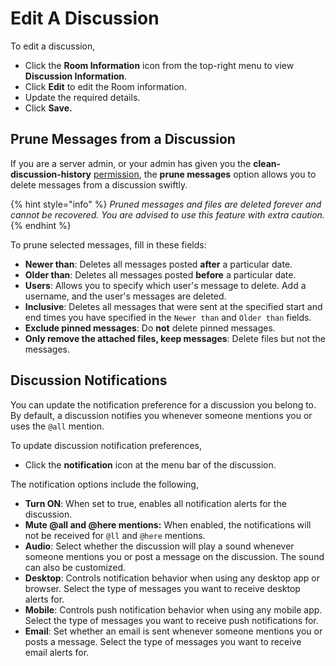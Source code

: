 # Edit A Discussion

To edit a discussion,&#x20;

* Click the **Room Information** icon from the top-right menu to view **Discussion Information**.&#x20;
* Click **Edit** to edit the Room information.&#x20;
* Update the required details.
* Click **Save.**

## Prune Messages from a Discussion

If you are a server admin, or your admin has given you the **clean-discussion-history** [permission](../../../workspace-administration/permissions/), the **prune messages** option allows you to delete messages from a discussion swiftly.

{% hint style="info" %}
_Pruned messages and files are deleted forever and cannot be recovered. You are advised to use this feature with extra caution._
{% endhint %}

To prune selected messages, fill in these fields:

* **Newer than**: Deletes all messages posted **after** a particular date.
* **Older than**: Deletes all messages posted **before** a particular date.
* **Users**:  Allows you to specify which user's message to delete. Add a username, and the user's messages are deleted.
* **Inclusive**: Deletes all messages that were sent  at the specified start and end times you have specified in the `Newer than` and `Older than` fields.
* **Exclude pinned messages**: Do **not** delete pinned messages.
* **Only remove the attached files, keep messages**: Delete files but not the messages.

## Discussion Notifications

You can update the notification preference for a discussion you belong to. By default, a discussion  notifies you whenever someone mentions you or uses the `@all` mention.

To update discussion notification preferences,&#x20;

* Click the **notification** icon at the menu bar of the discussion.

The notification options include the following,

* **Turn ON**: When set to true, enables all notification alerts for the discussion.
* **Mute @all and @here mentions:** When enabled, the notifications will not be received for `@ll` and `@here` mentions.
* **Audio**: Select whether the discussion will play a sound whenever someone mentions you or post a message on the discussion. The sound can also be customized.
* **Desktop**: Controls notification behavior when using any desktop app or browser. Select the type of messages you want to receive desktop alerts for.
* **Mobile**: Controls push notification behavior when using any mobile app.  Select the type of messages you want to receive push notifications for.
* **Email**: Set whether an email is sent whenever someone mentions you or posts a message.  Select the type of messages you want to receive email alerts for.
